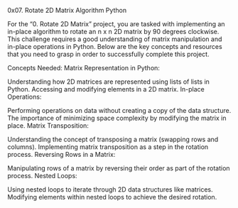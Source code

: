0x07. Rotate 2D Matrix
Algorithm
Python

For the “0. Rotate 2D Matrix” project, you are tasked with implementing an
in-place algorithm to rotate an n x n 2D matrix by 90 degrees clockwise.
This challenge requires a good understanding of matrix manipulation and
in-place operations in Python. Below are the key concepts and resources that
you need to grasp in order to successfully complete this project.

Concepts Needed:
Matrix Representation in Python:

Understanding how 2D matrices are represented using lists of lists in Python.
Accessing and modifying elements in a 2D matrix.
In-place Operations:

Performing operations on data without creating a copy of the data structure.
The importance of minimizing space complexity by modifying the matrix in place.
Matrix Transposition:

Understanding the concept of transposing a matrix (swapping rows and columns).
Implementing matrix transposition as a step in the rotation process.
Reversing Rows in a Matrix:

Manipulating rows of a matrix by reversing their order as part of the rotation process.
Nested Loops:

Using nested loops to iterate through 2D data structures like matrices.
Modifying elements within nested loops to achieve the desired rotation.
